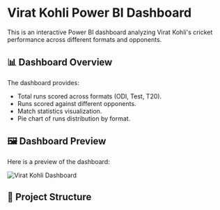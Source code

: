 # Virat Kohli Power BI Dashboard

This is an interactive Power BI dashboard analyzing Virat Kohli's cricket performance across different formats and opponents.

## 📊 Dashboard Overview
The dashboard provides:
- Total runs scored across formats (ODI, Test, T20).
- Runs scored against different opponents.
- Match statistics visualization.
- Pie chart of runs distribution by format.

## 🖼️ Dashboard Preview
Here is a preview of the dashboard:

![Virat Kohli Dashboard](images/dashboard_screenshot.png)

## 📂 Project Structure
